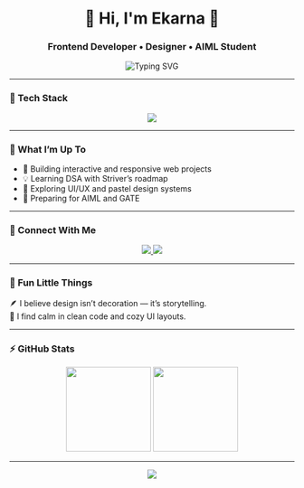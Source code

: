 <!-- 💜 Ekarna’s GitHub Profile README -->

<!-- Header -->
<h1 align="center">💜 Hi, I'm <b>Ekarna</b> 👋</h1>
<h3 align="center">Frontend Developer • Designer • AIML Student</h3>

<p align="center">
  <img src="https://readme-typing-svg.herokuapp.com?font=Nunito&color=BB86FC&center=true&vCenter=true&width=500&lines=Designing+beautiful+web+experiences!;Coding+my+ideas+into+reality!;Learning+something+new+everyday!" alt="Typing SVG" />
</p>

---

### 🧠 Tech Stack  
<p align="center">
  <img src="https://skillicons.dev/icons?i=html,css,js,react,python,git,figma,ps" />
</p>

---

### 🌸 What I’m Up To
- 🚀 Building interactive and responsive web projects  
- 💡 Learning DSA with Striver’s roadmap  
- 🎨 Exploring UI/UX and pastel design systems  
- 🧩 Preparing for AIML and GATE  

---

### 💬 Connect With Me  
<p align="center">
  <a href="https://www.linkedin.com/in/ekarna-das" target="_blank">
    <img src="https://img.shields.io/badge/LinkedIn-8A2BE2?style=for-the-badge&logo=linkedin&logoColor=white"/>
  </a>
  <a href="https://github.com/ekarna" target="_blank">
    <img src="https://img.shields.io/badge/GitHub-9370DB?style=for-the-badge&logo=github&logoColor=white"/>
  </a>
</p>

---

### 🌷 Fun Little Things  
🪶 I believe design isn’t decoration — it’s storytelling.  
🌙 I find calm in clean code and cozy UI layouts.  

---

### ⚡ GitHub Stats  
<p align="center">
  <img src="https://github-readme-stats.vercel.app/api?username=ekarna&show_icons=true&theme=midnight-purple&hide_border=true" height="150" />
  <img src="https://github-readme-stats.vercel.app/api/top-langs/?username=ekarna&layout=compact&theme=midnight-purple&hide_border=true" height="150" />
</p>

---

<p align="center">
  <img src="https://capsule-render.vercel.app/api?type=waving&color=8A2BE2&height=100&section=footer"/>
</p>


